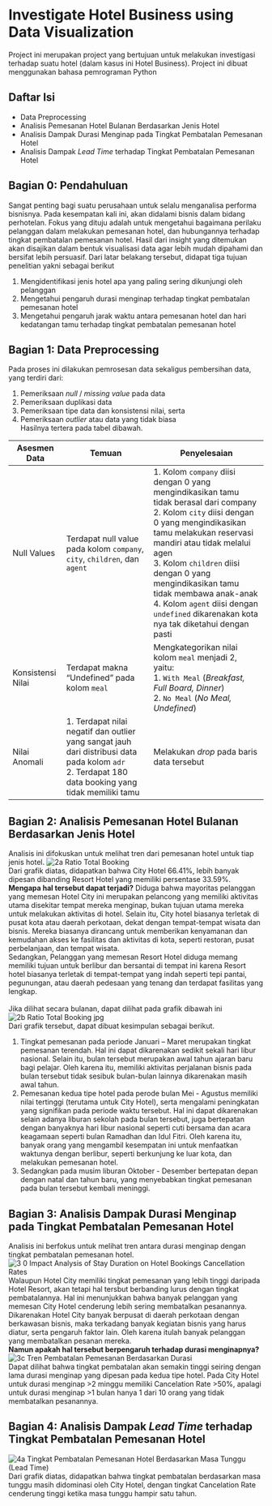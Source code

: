# Investigate Hotel Business using Data Visualization
Project ini merupakan project yang bertujuan untuk melakukan investigasi terhadap suatu hotel (dalam kasus ini Hotel Business). Project ini dibuat menggunakan bahasa pemrograman Python

## Daftar Isi
- Data Preprocessing
- Analisis Pemesanan Hotel Bulanan Berdasarkan Jenis Hotel
- Analisis Dampak Durasi Menginap pada Tingkat Pembatalan Pemesanan Hotel
- Analisis Dampak _Lead Time_ terhadap Tingkat Pembatalan Pemesanan Hotel

## Bagian 0: Pendahuluan
Sangat penting bagi suatu perusahaan untuk selalu menganalisa performa bisnisnya. Pada kesempatan kali ini, akan didalami bisnis dalam bidang perhotelan. Fokus yang dituju adalah untuk mengetahui bagaimana perilaku pelanggan dalam melakukan pemesanan hotel, dan hubungannya terhadap tingkat pembatalan pemesanan hotel. Hasil dari insight yang ditemukan akan disajikan dalam bentuk visualisasi data agar lebih mudah dipahami dan bersifat lebih persuasif. Dari latar belakang tersebut, didapat tiga tujuan penelitian yakni sebagai berikut
1. Mengidentifikasi jenis hotel apa yang paling sering dikunjungi oleh pelanggan
2. Mengetahui pengaruh durasi menginap terhadap tingkat pembatalan pemesanan hotel
3. Mengetahui pengaruh jarak waktu antara pemesanan hotel dan hari kedatangan tamu terhadap tingkat pembatalan pemesanan hotel

## Bagian 1: Data Preprocessing
Pada proses ini dilakukan pemrosesan data sekaligus pembersihan data, yang terdiri dari:
1. Pemeriksaan _null_ / _missing value_ pada data
2. Pemeriksaan duplikasi data
3. Pemeriksaan tipe data dan konsistensi nilai, serta
4. Pemeriksaan _outlier_ atau data yang tidak biasa<br>
Hasilnya tertera pada tabel dibawah.

| Asesmen Data      | Temuan                                                                                                                                                 | Penyelesaian                                                                                                                                                                                                                                                                                                                                                                                   |
|-------------------|--------------------------------------------------------------------------------------------------------------------------------------------------------|------------------------------------------------------------------------------------------------------------------------------------------------------------------------------------------------------------------------------------------------------------------------------------------------------------------------------------------------------------------------------------------------|
| Null Values       | Terdapat null value pada kolom `company`, `city`, `children`,   dan `agent`                                                                            | 1. Kolom `company` diisi dengan 0 yang mengindikasikan tamu tidak berasal dari company<br> 2. Kolom `city` diisi dengan 0 yang mengindikasikan tamu melakukan reservasi mandiri atau tidak melalui agen<br> 3. Kolom `children` diisi dengan 0 yang mengindikasikan tamu tidak membawa anak-anak<br> 4. Kolom `agent` diisi dengan `undefined` dikarenakan kota nya tak diketahui dengan pasti |
| Konsistensi Nilai | Terdapat makna “Undefined” pada kolom `meal`                                                                                                           | Mengkategorikan nilai kolom `meal` menjadi 2, yaitu:<br> 1. `With Meal` (_Breakfast, Full Board, Dinner_)<br> 2. `No Meal` (_No Meal, Undefined_)                                                                                                                                                                                                                                              |
| Nilai Anomali     | 1. Terdapat nilai negatif dan outlier yang sangat jauh dari distribusi data pada kolom `adr`<br> 2. Terdapat 180 data booking yang tidak memiliki tamu | Melakukan _drop_ pada baris data tersebut                                                                                                                                                                                                                                                                                                                                                      |
## Bagian 2: Analisis Pemesanan Hotel Bulanan Berdasarkan Jenis Hotel
Analisis ini difokuskan untuk melihat tren dari pemesanan hotel untuk tiap jenis hotel.
![2a  Ratio Total Booking](https://github.com/user-attachments/assets/14d90a41-a95c-45cc-8c10-30e1e35be5ce)<br>
Dari grafik diatas, didapatkan bahwa City Hotel 66.41%, lebih banyak dipesan dibanding Resort Hotel yang memiliki persentase 33.59%.<br>
**Mengapa hal tersebut dapat terjadi?**
Diduga bahwa mayoritas pelanggan yang memesan Hotel City ini merupakan pelancong yang memiliki aktivitas utama disekitar tempat mereka menginap, bukan tujuan utama mereka untuk melakukan aktivitas di hotel.
Selain itu, City hotel biasanya terletak di pusat kota atau daerah perkotaan, dekat dengan tempat-tempat wisata dan bisnis. Mereka biasanya dirancang untuk memberikan kenyamanan dan kemudahan akses ke fasilitas dan aktivitas di kota, seperti restoran, pusat perbelanjaan, dan tempat wisata.<br>
Sedangkan, Pelanggan yang memesan Resort Hotel diduga memang memiliki tujuan untuk berlibur dan bersantai di tempat ini karena Resort hotel biasanya terletak di tempat-tempat yang indah seperti tepi pantai, pegunungan, atau daerah pedesaan yang tenang dan terdapat fasilitas yang lengkap.<br><br>
Jika dilihat secara bulanan, dapat dilihat pada grafik dibawah ini
![2b  Ratio Total Booking jpg](https://github.com/user-attachments/assets/f0444e8c-0fe1-4584-b6c8-90c188b9efdf)<br>
Dari grafik tersebut, dapat dibuat kesimpulan sebagai berikut.
1. Tingkat pemesanan pada periode Januari – Maret merupakan tingkat pemesanan terendah. Hal ini dapat dikarenakan sedikit sekali hari libur nasional. Selain itu, bulan tersebut merupakan awal tahun ajaran baru bagi pelajar. Oleh karena itu, memiliki aktivitas perjalanan bisnis pada bulan tersebut tidak sesibuk bulan-bulan lainnya dikarenakan masih awal tahun.
2. Pemesanan kedua tipe hotel pada perode bulan Mei - Agustus memiliki nilai tertinggi (terutama untuk City Hotel), serta mengalami peningkatan yang signifikan pada periode waktu tersebut. Hal ini dapat dikarenakan selain adanya liburan sekolah pada bulan tersebut, juga bertepatan dengan banyaknya hari libur nasional seperti cuti bersama dan acara keagamaan seperti bulan Ramadhan dan Idul Fitri. Oleh karena itu, banyak orang yang mengambil kesempatan ini untuk menfaatkan waktunya dengan berlibur, seperti berkunjung ke luar kota, dan melakukan pemesanan hotel.
3. Sedangkan pada musim liburan Oktober - Desember bertepatan depan dengan natal dan tahun baru, yang menyebabkan tingkat pemesanan pada bulan tersebut kembali meninggi.

## Bagian 3: Analisis Dampak Durasi Menginap pada Tingkat Pembatalan Pemesanan Hotel
Analisis ini berfokus untuk melihat tren antara durasi menginap dengan tingkat pembatalan pemesanan hotel. 
![3 0  Impact Analysis of Stay Duration on Hotel Bookings Cancellation Rates](https://github.com/user-attachments/assets/5f97150e-66c5-4004-966c-4fa8d771a7b9)<br>
Walaupun Hotel City memiliki tingkat pemesanan yang lebih tinggi daripada Hotel Resort, akan tetapi hal tersbut berbanding lurus dengan tingkat pembatalannya. Hal ini menunjukkan bahwa banyak pelanggan yang memesan City Hotel cenderung lebih sering membatalkan pesanannya. Dikarenakan Hotel City banyak berpusat di daerah perkotaan dengan berkawasan bisnis, maka terkadang banyak kegiatan bisnis yang harus diatur, serta pengaruh faktor lain. Oleh karena itulah banyak pelanggan yang membatalkan pesanan mereka.<br>
**Namun apakah hal tersebut berpengaruh terhadap durasi menginapnya?**
![3c  Tren Pembatalan Pemesanan Berdasarkan Durasi](https://github.com/user-attachments/assets/9a0c1dc8-91b1-45b3-afd2-da1fdc9f0438)<br>
Dapat dilihat bahwa tingkat pembatalan akan semakin tinggi seiring dengan lama durasi menginap yang dipesan pada kedua tipe hotel. Pada City Hotel untuk durasi menginap >2 minggu memiliki Cancelation Rate >50%, apalagi untuk durasi menginap >1 bulan hanya 1 dari 10 orang yang tidak membatalkan pesanannya.

## Bagian 4: Analisis Dampak _Lead Time_ terhadap Tingkat Pembatalan Pemesanan Hotel
![4a  Tingkat Pembatalan Pemesanan Hotel Berdasarkan Masa Tunggu (Lead Time)](https://github.com/user-attachments/assets/63ae8400-92bc-4161-95b1-4670ab31d25e)<br>
Dari grafik diatas, didapatkan bahwa tingkat pembatalan berdasarkan masa tunggu masih didominasi oleh City Hotel, dengan tingkat Cancelation Rate cenderung tinggi ketika masa tunggu hampir satu tahun.
